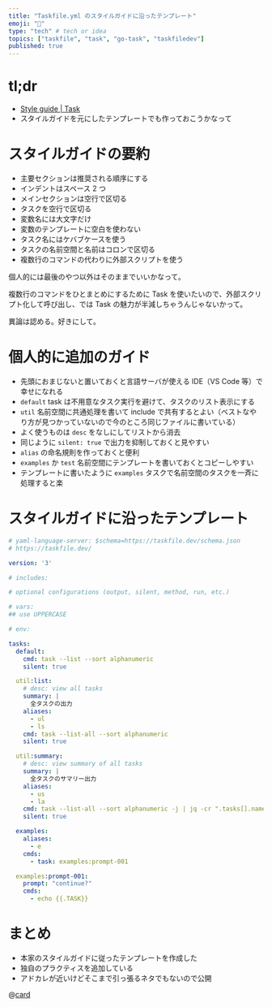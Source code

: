 ```yaml
---
title: "Taskfile.yml のスタイルガイドに沿ったテンプレート"
emoji: "💂"
type: "tech" # tech or idea
topics: ["taskfile", "task", "go-task", "taskfiledev"]
published: true
---
```


# tl;dr

- [Style guide | Task](https://taskfile.dev/styleguide/)
- スタイルガイドを元にしたテンプレートでも作っておこうかなって

# スタイルガイドの要約

- 主要セクションは推奨される順序にする
- インデントはスペース 2 つ
- メインセクションは空行で区切る
- タスクを空行で区切る
- 変数名には大文字だけ
- 変数のテンプレートに空白を使わない
- タスク名にはケバブケースを使う
- タスクの名前空間と名前はコロンで区切る
- 複数行のコマンドの代わりに外部スクリプトを使う

個人的には最後のやつ以外はそのままでいいかなって。

複数行のコマンドをひとまとめにするために Task を使いたいので、外部スクリプト化して呼び出し、では Task の魅力が半減しちゃうんじゃないかって。

異論は認める。好きにして。

# 個人的に追加のガイド

- 先頭におまじないと置いておくと言語サーバが使える IDE（VS Code 等）で幸せになれる
- `default` task は不用意なタスク実行を避けて、タスクのリスト表示にする
- `util` 名前空間に共通処理を書いて include で共有するとよい（ベストなやり方が見つかっていないので今のところ同じファイルに書いている）
- よく使うものは `desc` をなしにしてリストから消去
- 同じように `silent: true` で出力を抑制しておくと見やすい
- `alias` の命名規則を作っておくと便利
- `examples` か `test` 名前空間にテンプレートを書いておくとコピーしやすい
- テンプレートに書いたように `examples` タスクで名前空間のタスクを一斉に処理すると楽

# スタイルガイドに沿ったテンプレート

```yaml:Taskfile.yml
# yaml-language-server: $schema=https://taskfile.dev/schema.json
# https://taskfile.dev/

version: '3'

# includes:

# optional configurations (output, silent, method, run, etc.)

# vars:
## use UPPERCASE

# env:

tasks:
  default:
    cmd: task --list --sort alphanumeric
    silent: true

  util:list:
    # desc: view all tasks
    summary: |
      全タスクの出力
    aliases:
      - ul
      - ls
    cmd: task --list-all --sort alphanumeric
    silent: true

  util:summary:
    # desc: view summary of all tasks
    summary: |
      全タスクのサマリー出力
    aliases:
      - us
      - la
    cmd: task --list-all --sort alphanumeric -j | jq -cr ".tasks[].name" | xargs -i sh -c 'task --summary {}; echo "\n---\n"'
    silent: true

  examples:
    aliases:
      - e
    cmds:
      - task: examples:prompt-001

  examples:prompt-001:
    prompt: "continue?"
    cmds:
      - echo {{.TASK}}
```

# まとめ

- 本家のスタイルガイドに従ったテンプレートを作成した
- 独自のプラクティスを追加している
- アドカレが近いけどそこまで引っ張るネタでもないので公開

@[card](https://qiita.com/advent-calendar/2024/go-task)
